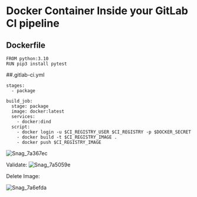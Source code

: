 #  Docker Container Inside your GitLab CI pipeline

## Dockerfile
```
FROM python:3.10
RUN pip3 install pytest
```

##.gitlab-ci.yml
```
stages:
  - package

build_job:
  stage: package
  image: docker:latest
  services:
    - docker:dind
  script:
    - docker login -u $CI_REGISTRY_USER $CI_REGISTRY -p $DOCKER_SECRET
    - docker build -t $CI_REGISTRY_IMAGE .  
    - docker push $CI_REGISTRY_IMAGE
```

![Snag_7a367ec](https://github.com/asiandevs/gitlab_cicd/assets/37457408/4dd57568-cbae-4855-b77b-462bc7d14d3e)

Validate:
![Snag_7a5059e](https://github.com/asiandevs/gitlab_cicd/assets/37457408/54e8bd7d-2c61-4383-90e4-f7b687c5cac6)

Delete Image:

![Snag_7a6efda](https://github.com/asiandevs/gitlab_cicd/assets/37457408/e71738a5-b41f-4420-9fb7-380981907607)
